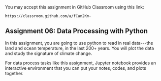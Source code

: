 You may accept this assignment in GitHub Classroom using this link:

    https://classroom.github.com/a/fCan2Km-

## Assignment 06: Data Processing with Python

In this assignment, you are going to use python to read in real
data---the land and ocean temperature, in the last 200+ years.
You will plot the data and study the signature of climate change.

For data process tasks like this assignment, Jupyter notebook provides
an interactive environment that you can put your notes, codes, and
plots together.